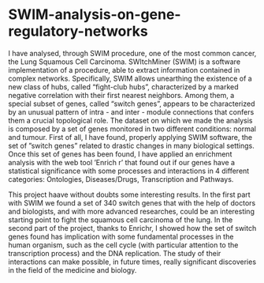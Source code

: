 # SWIM-analysis-on-gene-regulatory-networks


I have analysed, through SWIM procedure, one of the most common cancer, the Lung Squamous Cell Carcinoma. SWItchMiner (SWIM) is a software implementation of a procedure, able to extract information contained in complex networks. Specifically, SWIM allows unearthing the existence of a new class of hubs, called “fight-club hubs”, characterized by a marked negative correlation with their first nearest neighbors. Among them, a special subset of genes, called “switch genes”, appears to be characterized by an unusual pattern of intra - and inter - module connections that confers them a crucial topological role. The dataset on which we made the analysis is composed by a set of genes monitored in two different conditions: normal and tumour. First of all, I have found, properly applying SWIM software, the set of ”switch genes” related to drastic changes in many biological settings. Once this set of genes has been found, I have applied an enrichment analysis with the web tool ’Enrich r’ that found out if our genes have a statistical significance with some processes and interactions in 4 different categories: Ontologies, Diseases/Drugs, Transcription and Pathways.

This project haave without doubts some interesting results. In the first part with SWIM we found a set of 340 switch genes that with the help of doctors and biologists, and with more advanced researches, could be an interesting starting point to fight the squamous cell carcinoma of the lung. In the second part of the project, thanks to Enrichr, I showed how the set of switch genes found has implication with some fundamental processes in the human organism, such as the cell cycle (with particular attention to the transcription process) and the DNA replication. The study of their interactions can make possible, in future times, really significant discoveries in the field of the medicine and biology.
